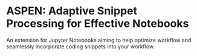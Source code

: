 # ASPEN: Adaptive Snippet Processing for Effective Notebooks

An extension for Jupyter Notebooks aiming to help optimize workflow and seamlessly incorporate coding snippets into your workflow.
